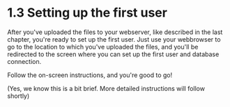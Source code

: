 # 1.3 Setting up the first user 

After you've uploaded the files to your webserver, like described in the last 
chapter, you're ready to set up the first user. Just use your webbrowser to go 
to the location to which you've uploaded the files, and you'll be redirected 
to the screen where you can set up the first user and database connection.

Follow the on-screen instructions, and you're good to go!

(Yes, we know this is a bit brief. More detailed instructions will follow shortly)
